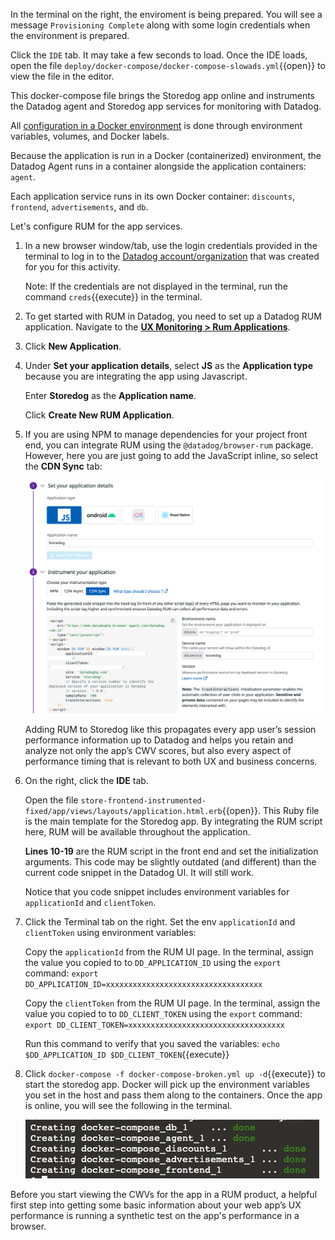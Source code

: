 In the terminal on the right, the enviroment is being prepared. You will see a message `Provisioning Complete` along with some login credentials when the environment is prepared.

Click the `IDE` tab. It may take a few seconds to load. Once the IDE loads, open the file `deploy/docker-compose/docker-compose-slowads.yml`{{open}} to view the file in the editor. 

This docker-compose file brings the Storedog app online and instruments the Datadog agent and Storedog app services for monitoring with Datadog. 
     
All <a href="https://docs.datadoghq.com/agent/docker/?tab=standard" target="_blank">configuration in a Docker environment</a> is done through environment variables, volumes, and Docker labels.

Because the application is run in a Docker (containerized) environment, the Datadog Agent runs in a container alongside the application containers: `agent`. 
     
Each application service runs in its own Docker container: `discounts`, `frontend`, `advertisements`, and `db`.

Let's configure RUM for the app services.

1. In a new browser window/tab, use the login credentials provided in the terminal to log in to the <a href="https://app.datadoghq.com/account/login" target="_datadog">Datadog account/organization</a> that was created for you for this activity.

    Note: If the credentials are not displayed in the terminal, run the command `creds`{{execute}} in the terminal.

2. To get started with RUM in Datadog, you need to set up a Datadog RUM application. Navigate to the <a href="https://app.datadoghq.com/rum/list" target="_datadog">**UX Monitoring > Rum Applications**</a>.

3. Click **New Application**.

4. Under **Set your application details**, select **JS** as the **Application type** because you are integrating the app using Javascript.

    Enter **Storedog** as the **Application name**.

    Click **Create New RUM Application**.

5. If you are using NPM to manage dependencies for your project front end, you can integrate RUM using the `@datadog/browser-rum` package. However, here you are just going to add the JavaScript inline, so select the **CDN Sync** tab:

    ![cdnsync](assets/cdnsync.png)

    Adding RUM to Storedog like this propagates every app user’s session performance information up to Datadog and helps you retain and analyze not only the app’s CWV scores, but also every aspect of performance timing that is relevant to both UX and business concerns.

6. On the right, click the **IDE** tab.  

    Open the file `store-frontend-instrumented-fixed/app/views/layouts/application.html.erb`{{open}}. This Ruby file is the main template for the Storedog app. By integrating the RUM script here, RUM will be available throughout the application.

    **Lines 10-19** are the RUM script in the front end and set the initialization arguments. This code may be slightly outdated (and different) than the current code snippet in the Datadog UI. It will still work.

    Notice that you code snippet includes environment variables for `applicationId` and `clientToken`.

7. Click the Terminal tab on the right. Set the env `applicationId` and `clientToken` using environment variables:
    
    Copy the `applicationId` from the RUM UI page. In the terminal, assign the value you copied to to `DD_APPLICATION_ID` using the `export` command: `export DD_APPLICATION_ID=xxxxxxxxxxxxxxxxxxxxxxxxxxxxxxxxxxx`

    Copy the `clientToken` from the RUM UI page. In the terminal, assign the value you copied to to `DD_CLIENT_TOKEN` using the `export` command: `export DD_CLIENT_TOKEN=xxxxxxxxxxxxxxxxxxxxxxxxxxxxxxxxxxx`
    
    Run this command to verify that you saved the variables: `echo $DD_APPLICATION_ID $DD_CLIENT_TOKEN`{{execute}}

8. Click `docker-compose -f docker-compose-broken.yml up -d`{{execute}} to start the storedog app. Docker will pick up the environment variables you set in the host and pass them along to the containers. Once the app is online, you will see the following in the terminal.

    ![docker-compose-up](assets/docker-compose-up.png)

Before you start viewing the CWVs for the app in a RUM product, a helpful first step into getting some basic information about your web app’s UX performance is running a synthetic test on the app's performance in a browser.